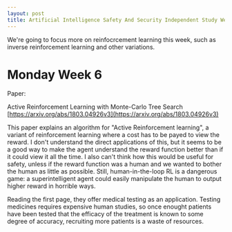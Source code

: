```yaml
---
layout: post
title: Artificial Intelligence Safety And Security Independent Study Week 6
---
```


We're going to focus more on reinfocrcement learning this week, such as inverse reinforcement
learning and other variations.



# Monday Week 6

Paper:

Active Reinforcement Learning with Monte-Carlo Tree Search
<br>
[https://arxiv.org/abs/1803.04926v3](https://arxiv.org/abs/1803.04926v3)

This paper explains an algorithm for "Active Reinforcement learning", a variant of reinforcement
learning where a cost has to be payed to view the reward. I don't understand the direct applications
of this, but it seems to be a good way to make the agent understand the reward function better than
if it could view it all the time. I also can't think how this would be useful for safety, unless if
the reward function was a human and we wanted to bother the human as little as possible. Still,
human-in-the-loop RL is a dangerous game: a superintelligent agent could easily manipulate the human
to output higher reward in horrible ways.

Reading the first page, they offer medical testing as an application. Testing medicines requires
expensive human studies, so once enought patients have been tested that the efficacy of the
treatment is known to some degree of accuracy, recruiting more patients is a waste of resources.



